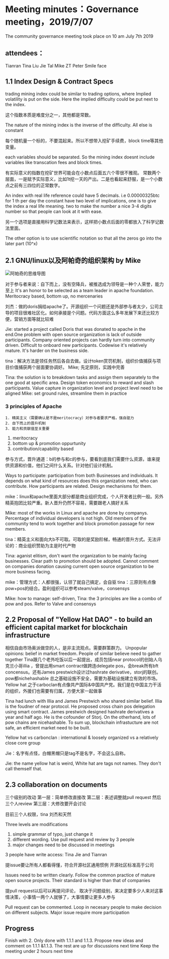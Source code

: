 
# Meeting minutes：Governance meeting，2019/7/07
The community governance meeting took place on 10 am July 7th 2019

## attendees：
Tianran
Tina
Liu Jie
Tal
Mike
ZT
Peter
Smile face


## 1.1 Index Design & Contract Specs

trading mining index could be similar to trading options, where Implied volatility is put on the side. Here the implied difficulty could be put next to the index.

这个指数本质是难度分之一，其他都是常数。

The nature of the mining index is the inverse of the difficulty. All else is constant

每个随机量一个标的，不要混起来。所以不想带入挖矿手续费，block time等其他变量。

each variables should be separated. So the mining index doesnt include variables like transcation fees and block times.

有实际意义的指数在挖矿世界可能会在小数点后面五六个零很不雅观。
常数两个层面，一是赋予实际意义，比如1t挖一天的产出。二是也看起来舒服，是一个小数点之前有三四位的正常数字。

An index with real life reference could have 5 decimals. i.e 0.00000325btc for 1 th  per day
the constant have two level of implications, one is to give the index a real life meaning. two to make the number a nice 3-4 digits number so that people can look at it with ease.

另一个选项是直接用科学记数法来表示，这样把小数点后面的零都放入了科学记数法里面。

The other option is to use scientific notation so that all the zeros go into the later part (10^x)


## 2.1 GNU/linux以及阿帕奇的组织架构 by Mike

![阿帕奇的思维导图](https://github.com/carboclan/pm/blob/master/微信图片_20190708021115.png)

对于参与者来说：自下而上，没有空降兵，被推选成为领导是一种个人荣誉，能力至上
It's an honor to be selected as a team leader in apache foundation. Meritocracy based, bottom up, no mercenaries

刘杰：做的doris捐给apache了。开源组织一个问题还是外部参与者太少，公司主导的项目很难社区化。如何承接是个问题。代码方面这么多年发展下来还比较方便，营销方面等就比较难

Jie: started a project called Doris that was donated to apache in the end.One problem with open source organization is lack of outside participants. Company oriented projects can hardly turn into community driven. Difficult to onboard new participants. Codewise it's relatively mature. It's harder on the business side.

tina：解决方法是领任务然后各自去做。设计token赏罚机制，组织价值捕获与项目价值捕获两个层面要协调好。
Mike; 先定原则，实践中完善

Tina: the solution is to breakdown tasks and assign them separately to the one good at specific area. Design token economics to reward and slash participants. Value capture in organization level and project level need to be aligned
Mike: set ground rules, streamline them in practice

### 3 principles of Apache
	1. 精英主义（需要确认是不是meritocracy）对参与者要求严格，强自驱力
	2. 自下而上的晋升机制
	3. 能力和贡献值至关重要
  
  1. meritocracy
  2. bottom up & promotion oppurtunity
  3. contribution/capability based

参与方式，晋升通道：b的参与和c的参与，要看到底我们需要什么资源，谁来提供资源和价值，他们之间什么关系。针对他们设计机制。

Ways to participate: participation from both Businesses and individuals. It depends on what kind of resources does this organization need, who can contribute. How participants are related. Design mechanisms for them.

mike：linux和apache里面大部分都是商业组织完成，个人开发者比例一般。另外精英抱团比较严重。新人晋升仍然不容易，需要跟老人搞好关系

Mike: most of the works in Linux and apache are done by companys. Percentage of individual developers is not high. Old members of the community tend to work together and block promotion passage for new members.

tina：精英主义和面向大b不可取。可取的是奖励阶梯，畅通的晋升方式。无法评论的：商业组织赞助为主是时代产物

Tina: aganist elitism, don't want the organization to be mainly facing businesses. Clear path to promotion should be adopted. Cannot comment on companies donation causing current open source organization to be more business facing.

mike：管理方式：人都很强，认领了就自己搞定，会自驱
tina：三原则有点像pow+pos的结合。盈利组织可以参考steam/valve，consensys

Mike: how to manage: self-driven, 
Tina: the 3 principles are like a combo of pow and pos. Refer to Valve and consensys

## 2.2 Proposal of "Yellow Hat DAO" - to build an efficient capital market for blockchain infrastructure

相信自由市场奥派做空的人，是非主流观点。需要群策群力。
Unpopular opinions: belief in market freedom. People of similar believe need to gather together
Tina跟几个老外吃饭以后一起提出，成员包括near protocol的创始人乌克兰小哥illia ，曾提出用smart contract做跨连delegate pos，会break所有bft concensus。还有James prestwich设计过hashrate derivative，storj的联创。pow都nichehashable
总之基础设施不安全，需要为基础设施建立有效的市场。
Yellow hat 之于carboclan有点像共产国际&中国共产党。我们是在中国主力干活的组织，外援们也需要有归属，方便大家一起做事

Tina had lunch with Illia and James Prestwich who shared similar belief. Illia is the foudner of near protocol. He proposed cross chain pos delegation using smart contract. James prestwich designed hashrate derivatives a year and half ago. He is the cofounder of Storj.
On the otherhand, lots of pow chains are nicehashable. To sum up, blockchain infrastucture are not safe, an efficient market need to be built.

Yellow hat vs carbonclan : international & loosely organized vs a relatively close core group

Jie：名字有点怪，白帽黑帽只是tag不是名字，不会这么自称。

Jie: the name yellow hat is weird, White hat are tags not names. They don't call themself that.

## 2.3 collaboration on documents
三个级别的改动
第一层：简单修改直接改
第二层：表述调整就pull request 然后三个人review
第三层：大修改要开会讨论

目前三个人权限，tina 刘杰和天然

Three levels are modifications
1. simple grammar of typo, just change it
2. different wording. Use pull request and review by 3 people
3. major changes need to be discussed in meetings

3 people have write access: Tina Jie and Tianran

提issue要让所有人都看得懂，符合开源社区通用惯例
开源社区标准高于公司

Issues need to be written clearly. Follow the common practice of mature open source projects. Their standard is higher than that of companies

提pull request以后可以再提问评论，
取决于问题级别，来决定要多少人来对这事情决策，小事情一两个人就够了，大事情要让更多人参与

Pull request can be commented. Loop in necesary people to make decision on different subjects. Major issue require more participation

## Progress

Finish with 2. Only done with 1.1.1 and 1.1.3. Propose new ideas and comment on 1.1.1 &1.1.3. The rest are up for discussions next time
Keep the meeting under 2 hours next time

